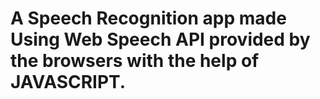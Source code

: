 # A Speech Recognition app made Using Web Speech API provided by the browsers with the help of JAVASCRIPT.